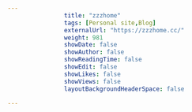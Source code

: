 ---
                title: "zzzhome"
                tags: [Personal site,Blog]
                externalUrl: "https://zzzhome.cc/"
                weight: 981
                showDate: false
                showAuthor: false
                showReadingTime: false
                showEdit: false
                showLikes: false
                showViews: false
                layoutBackgroundHeaderSpace: false
                ---

